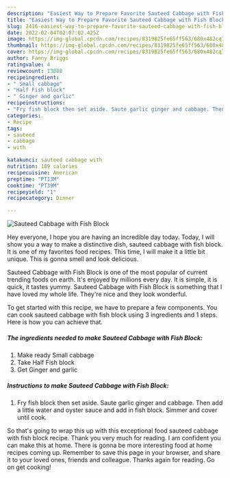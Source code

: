 ```yaml
---
description: "Easiest Way to Prepare Favorite Sauteed Cabbage with Fish Block"
title: "Easiest Way to Prepare Favorite Sauteed Cabbage with Fish Block"
slug: 2416-easiest-way-to-prepare-favorite-sauteed-cabbage-with-fish-block
date: 2022-02-04T02:07:02.425Z
image: https://img-global.cpcdn.com/recipes/8319825fe65ff563/680x482cq70/sauteed-cabbage-with-fish-block-recipe-main-photo.jpg
thumbnail: https://img-global.cpcdn.com/recipes/8319825fe65ff563/680x482cq70/sauteed-cabbage-with-fish-block-recipe-main-photo.jpg
cover: https://img-global.cpcdn.com/recipes/8319825fe65ff563/680x482cq70/sauteed-cabbage-with-fish-block-recipe-main-photo.jpg
author: Fanny Briggs
ratingvalue: 4
reviewcount: 13088
recipeingredient:
- " Small cabbage"
- "Half Fish block"
- " Ginger and garlic"
recipeinstructions:
- "Fry fish block then set aside. Saute garlic ginger and cabbage. Then add a little water and oyster sauce and add in fish block. Simmer and cover until cook."
categories:
- Recipe
tags:
- sauteed
- cabbage
- with

katakunci: sauteed cabbage with 
nutrition: 189 calories
recipecuisine: American
preptime: "PT13M"
cooktime: "PT39M"
recipeyield: "1"
recipecategory: Dinner

---
```



![Sauteed Cabbage with Fish Block](https://img-global.cpcdn.com/recipes/8319825fe65ff563/680x482cq70/sauteed-cabbage-with-fish-block-recipe-main-photo.jpg)

Hey everyone, I hope you are having an incredible day today. Today, I will show you a way to make a distinctive dish, sauteed cabbage with fish block. It is one of my favorites food recipes. This time, I will make it a little bit unique. This is gonna smell and look delicious.

Sauteed Cabbage with Fish Block is one of the most popular of current trending foods on earth. It's enjoyed by millions every day. It is simple, it is quick, it tastes yummy. Sauteed Cabbage with Fish Block is something that I have loved my whole life. They're nice and they look wonderful.




To get started with this recipe, we have to prepare a few components. You can cook sauteed cabbage with fish block using 3 ingredients and 1 steps. Here is how you can achieve that.

<!--inarticleads1-->

##### The ingredients needed to make Sauteed Cabbage with Fish Block:

1. Make ready  Small cabbage
1. Take Half Fish block
1. Get  Ginger and garlic




<!--inarticleads2-->

##### Instructions to make Sauteed Cabbage with Fish Block:

1. Fry fish block then set aside. Saute garlic ginger and cabbage. Then add a little water and oyster sauce and add in fish block. Simmer and cover until cook.




So that's going to wrap this up with this exceptional food sauteed cabbage with fish block recipe. Thank you very much for reading. I am confident you can make this at home. There is gonna be more interesting food at home recipes coming up. Remember to save this page in your browser, and share it to your loved ones, friends and colleague. Thanks again for reading. Go on get cooking!
